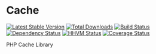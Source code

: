 Cache
=====

[![Latest Stable Version](https://poser.pugx.org/packaged/cache/version.png)](https://packagist.org/packages/packaged/cache)
[![Total Downloads](https://poser.pugx.org/packaged/cache/d/total.png)](https://packagist.org/packages/packaged/cache)
[![Build Status](https://travis-ci.org/packaged/cache.png)](https://travis-ci.org/packaged/cache)
[![Dependency Status](https://www.versioneye.com/php/packaged:cache/badge.png)](https://www.versioneye.com/php/packaged:cache)
[![HHVM Status](http://hhvm.h4cc.de/badge/packaged/cache.png)](http://hhvm.h4cc.de/package/packaged/cache)
[![Coverage Status](https://coveralls.io/repos/packaged/cache/badge.png)](https://coveralls.io/r/packaged/cache)


PHP Cache Library
